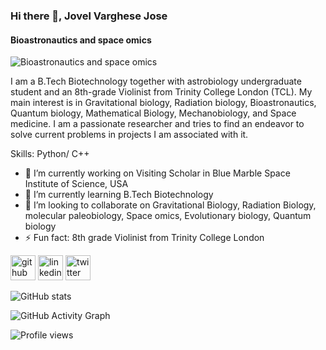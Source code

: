 ### Hi there 👋, Jovel Varghese Jose
#### Bioastronautics and space omics
![Bioastronautics and space omics](https://pbs.twimg.com/profile_banners/1423164071860342793/1628240120/1080x360)

I am a B.Tech Biotechnology together with astrobiology undergraduate student and an 8th-grade Violinist from Trinity College London (TCL).
My main interest is in Gravitational biology, Radiation biology, Bioastronautics, Quantum biology, Mathematical Biology, Mechanobiology, and Space medicine.
I am a passionate researcher and tries to find an endeavor to solve current problems in projects I am associated with it.

Skills: Python/ C++ 

- 🔭 I’m currently working on Visiting Scholar in Blue Marble Space Institute of Science, USA 
- 🌱 I’m currently learning B.Tech Biotechnology 
- 👯 I’m looking to collaborate on Gravitational Biology, Radiation Biology, molecular paleobiology, Space omics, Evolutionary biology, Quantum biology 
- ⚡ Fun fact: 8th grade Violinist from Trinity College London 


[<img src='https://cdn.jsdelivr.net/npm/simple-icons@3.0.1/icons/github.svg' alt='github' height='40'>](https://github.com/MicroboyJovel)  [<img src='https://cdn.jsdelivr.net/npm/simple-icons@3.0.1/icons/linkedin.svg' alt='linkedin' height='40'>](https://www.linkedin.com/in/www.linkedin.com/in/jovel-varghese-jose-7b82b31a1/)  [<img src='https://cdn.jsdelivr.net/npm/simple-icons@3.0.1/icons/twitter.svg' alt='twitter' height='40'>](https://twitter.com/https://twitter.com/gravityboyJovel)  

![GitHub stats](https://github-readme-stats.vercel.app/api?username=MicroboyJovel&show_icons=true&count_private=true)  

![GitHub Activity Graph](https://activity-graph.herokuapp.com/graph?username=MicroboyJovel)  

![Profile views](https://gpvc.arturio.dev/MicroboyJovel)  
